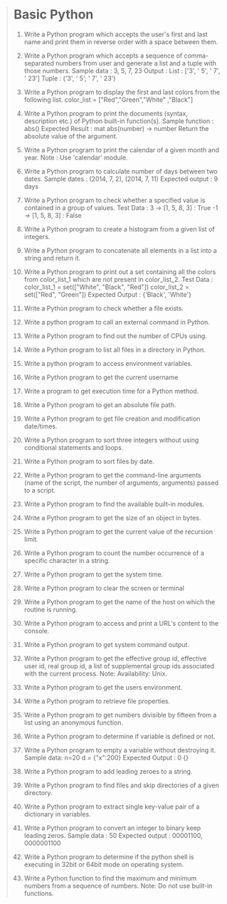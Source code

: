> # Basic Python
> 1. Write a Python program which accepts the user's first and last name and print them in reverse order with a space between them.
> 
> 2. Write a Python program which accepts a sequence of comma-separated numbers from user
> and generate a list and a tuple with those numbers.
> Sample data : 3, 5, 7, 23
> Output :
> List : ['3', ' 5', ' 7', ' 23']
> Tuple : ('3', ' 5', ' 7', ' 23')
> 
> 3. Write a Python program to display the first and last colors from the following list.
> color_list = ["Red","Green","White" ,"Black"]
> 
> 4. Write a Python program to print the documents (syntax, description etc.) of Python built-in
> function(s).
> Sample function : abs()
> Expected Result : mat
> abs(number) -> number
> Return the absolute value of the argument.
> 
> 5. Write a Python program to print the calendar of a given month and year.
> Note : Use 'calendar' module.
> 
> 6. Write a Python program to calculate number of days between two dates.
> Sample dates : (2014, 7, 2), (2014, 7, 11)
> Expected output : 9 days
> 
> 7. Write a Python program to check whether a specified value is contained in a group of values.
> Test Data :
> 3 -> [1, 5, 8, 3] : True
> -1 -> [1, 5, 8, 3] : False
> 
> 8. Write a Python program to create a histogram from a given list of integers.
> 
> 9. Write a Python program to concatenate all elements in a list into a string and return it.
> 
> 10. Write a Python program to print out a set containing all the colors from color_list_1 which are
> not present in color_list_2.
> Test Data :
> color_list_1 = set(["White", "Black", "Red"])
> color_list_2 = set(["Red", "Green"])
> Expected Output :
> {'Black', 'White'}
> 
> 11. Write a Python program to check whether a file exists.
> 
> 12. Write a python program to call an external command in Python.
> 
> 13. Write a Python program to find out the number of CPUs using.
> 
> 14. Write a Python program to list all files in a directory in Python.
> 
> 15. Write a python program to access environment variables.
> 
> 16. Write a Python program to get the current username
> 
> 17. Write a program to get execution time for a Python method.
> 
> 18. Write a Python program to get an absolute file path.
> 
> 19. Write a Python program to get file creation and modification date/times.
> 
> 20. Write a Python program to sort three integers without using conditional statements and loops.
> 
> 21. Write a Python program to sort files by date.
> 
> 22. Write a Python program to get the command-line arguments (name of the script, the number
> of arguments, arguments) passed to a script.
> 
> 23. Write a Python program to find the available built-in modules.
> 
> 24. Write a Python program to get the size of an object in bytes.
> 
> 25. Write a Python program to get the current value of the recursion limit.
> 
> 26. Write a Python program to count the number occurrence of a specific character in a string.
> 
> 27. Write a Python program to get the system time.
> 
> 28. Write a Python program to clear the screen or terminal
> 
> 29. Write a Python program to get the name of the host on which the routine is running.
> 
> 30. Write a Python program to access and print a URL's content to the console.
> 
> 31. Write a Python program to get system command output.
> 
> 32. Write a Python program to get the effective group id, effective user id, real group id, a list of
> supplemental group ids associated with the current process.
> Note: Availability: Unix.
> 
> 33. Write a Python program to get the users environment.
> 
> 34. Write a Python program to retrieve file properties.
> 
> 35. Write a Python program to get numbers divisible by fifteen from a list using an anonymous function.
> 
> 36. Write a Python program to determine if variable is defined or not.
> 
> 37. Write a Python program to empty a variable without destroying it.
> Sample data: n=20
> d = {"x":200}
> Expected Output : 0
> {}
> 
> 38. Write a Python program to add leading zeroes to a string.
> 
> 39. Write a Python program to find files and skip directories of a given directory.
> 
> 40. Write a Python program to extract single key-value pair of a dictionary in variables.
> 
> 41. Write a Python program to convert an integer to binary keep leading zeros.
> Sample data : 50
> Expected output : 00001100, 0000001100
> 
> 42. Write a Python program to determine if the python shell is executing in 32bit or 64bit mode on operating system.
> 
> 43. Write a Python function to find the maximum and minimum numbers from a sequence of numbers.
> Note: Do not use built-in functions.